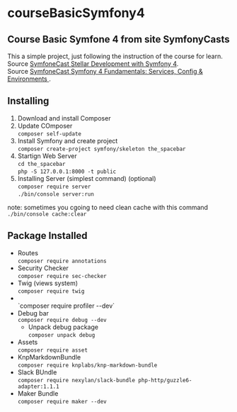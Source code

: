 courseBasicSymfony4
===================

Course Basic Symfone 4 from site SymfonyCasts
---------------------------------------------

This a simple project, just following the instruction of the course for learn.<br />
Source [SymfoneCast Stellar Development with Symfony 4](https://symfonycasts.com/screencast/symfony).<br />
Source [SymfoneCast Symfony 4 Fundamentals: Services, Config & Environments
](https://symfonycasts.com/screencast/symfony-fundamentals).

Installing
----------

1. Download and install Composer
2. Update COmposer<br />
    `composer self-update`
3. Install Symfony and create project<br />
    `composer create-project symfony/skeleton the_spacebar`
4. Startign Web Server<br />
    `cd the_spacebar`<br />
    `php -S 127.0.0.1:8000 -t public`
5. Installing Server (simplest command) (optional)<br />
    `composer require server`<br />
    `./bin/console server:run`

note: sometimes you cgoing to need clean cache with this command `./bin/console cache:clear`

Package Installed
-----------------
- Routes<br />
    `composer require annotations`
- Security Checker<br />
    `composer require sec-checker`
- Twig (views system)<br />
    `composer require twig`
- <br />
    `composer require profiler --dev`
- Debug bar<br />
    `composer require debug --dev`<br />
    - Unpack debug package<br />
        `composer unpack debug`
- Assets<br />
    `composer require asset`
- KnpMarkdownBundle<br />
    `composer require knplabs/knp-markdown-bundle`
- Slack BUndle<br />
    `composer require nexylan/slack-bundle php-http/guzzle6-adapter:1.1.1`
- Maker Bundle<br />
    `composer require maker --dev`
